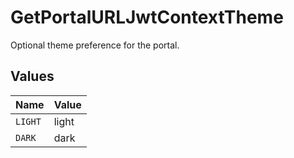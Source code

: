 # GetPortalURLJwtContextTheme

Optional theme preference for the portal.


## Values

| Name    | Value   |
| ------- | ------- |
| `LIGHT` | light   |
| `DARK`  | dark    |